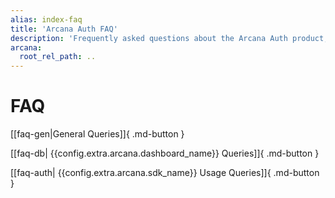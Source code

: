 ```yaml
---
alias: index-faq
title: 'Arcana Auth FAQ'
description: 'Frequently asked questions about the Arcana Auth product, usage, billing, registering an app and getting an Arcana clientId and more.'
arcana:
  root_rel_path: ..
---
```


# FAQ

[[faq-gen|General Queries]]{ .md-button }

[[faq-db| {{config.extra.arcana.dashboard_name}} Queries]]{ .md-button }

[[faq-auth| {{config.extra.arcana.sdk_name}} Usage Queries]]{ .md-button }

<!-- AR-6971 
[[faq-gasless| Gasless Transaction Queries]]{ .md-button }
-->